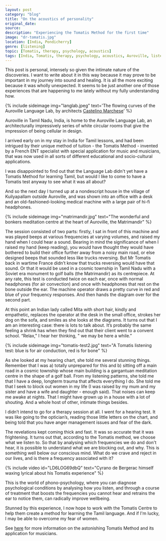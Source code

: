 ```yaml
---
layout: post
category: "blog"
title: "On the acoustics of personality"
original_date: 
source: 
description: "Experiencing the Tomatis Method for the first time"
image: "dr-tomatis.jpg"
location: [India, Pondicherry]
genre: [listening]
topic: [Tomatis, therapy, psychology, acoustics]
tags: [India, Tomatis, therapy, psychology, acoustics, Auroville, listening]
---
```

This post is personal, intensely so given the intimate nature of the discoveries. I want to write about it in this way because it may prove to be important in my journey into sound and healing. It is all the more exciting because it was wholly unexpected. It seems to be just another one of those experiences that are happening to me lately without my fully understanding how.

{% include sideimage img="langlab.jpeg" text='The flowing curves of the Auroville Language Lab, by architects <a href="http://castelinomarchese.com">Castelino Marchese</a>' %}

Auroville in Tamil Nadu, India, is home to the Auroville Language Lab, an architecturally impressively series of white circular rooms that give the impression of being cellular in design.

I arrived early on in my stay in India for Tamil lessons, and had been intrigued by their unique method of tuition - the Tomatis Method - invented by a French ENT specialist with special application for music and musicians, that was now used in all sorts of different educational and socio-cultural applications.  

I was disappointed to find out that the Language Lab didn't yet have a Tomatis Method for learning Tamil, but would I like to come to have a Tomatis test anyway to see what it was all about? 

And so the next day I turned up at a nondescript house in the village of Kuilyapallam outside Auroville, and was shown into an office with a desk and an old-fashioned-looking medical machine with a large pair of hi-fi headphones.

{% include sideimage img="matrimandir.jpg" text="The wonderful and bonkers meditation centre at the heart of Auroville, the Matrimandir" %}

The session consisted of two parts: firstly, I sat in front of this machine and was played beeps at various frequencies at varying volumes, and raised my hand when I could hear a sound. Bearing in mind the significance of when I raised my hand (keep reading), you would have thought they would have bothered to build their office further away from a noisy main road, or else designed beeps that sounded less like trucks reversing. But Mr Tomatis back in wartime France didn’t know that trucks reversing would have that sound. Or that it would be used in a cosmic township in Tamil Nadu with a Soviet era monument to golf balls (the Matrimandir) as its centrepiece. At any rate, this test is conducted twice on each ear, once with normal headphones (for air convection) and once with headphones that rest on the bone outside the ear. The machine operator draws a pretty curve in red and blue of your frequency responses. And then hands the diagram over for the second part.

At this point an Indian lady called Mita with short hair, kindly and empathetic, replaces the operator at the desk in the small office, strokes her dog on the sofa, and smiles as she looks at the diagrams. It turns out that I am an interesting case: there is lots to talk about. It’s probably the same feeling a shrink has when they find out that their client went to a convent school. “Relax," I hear her thinking, " we may be here a while.”

{% include sideimage img="tomatis-test2.jpg" text="A Tomatis listening test: blue is for air conduction, red is for bone" %}

As she looked at my hearing chart, she told me several stunning things. Remember that I was a) totally unprepared for this and b) sitting off a main road in a cosmic township whose main building is a gargantuan meditation centre in the shape of a golf ball. From my listening patterns, she told me that I have a deep, longterm trauma that affects everything I do. She told me that I seek to block out women in my life (I was raised by my mum and my sister and have a wife and daughter - enough said). That noises can keep me awake at nights. That I might have grown up in a house with a lot of shouting. And a whole host of other, intimate things besides.

I didn’t intend to go for a therapy session at all. I went for a hearing test. It was like going to the optician’s, reading those little letters on the chart, and being told that you have anger management issues and fear of the dark.

The revelations kept coming thick and fast. It was so accurate that it was frightening. It turns out that, according to the Tomatis method, we choose what we listen to. So that by analysing which frequencies we do and don't hear, it is possible to understand what we are blocking out, and why. This is something well below our conscious mind. What do we crave and reject in our lives, and is there a frequency associated with it?

{% include video id="LD6LOG69dbQ" text="Cyrano de Bergerac himself waxing lyrical about his Tomatis experience" %}

This is the world of phono-psychology, where you can diagnose psychological conditions by analysing how you listen, and through a course of treatment that boosts the frequencies you cannot hear and retrains the ear to notice them, can radically improve wellbeing.

Stunned by this experience, I now hope to work with the Tomatis Centre to help them create a method for learning the Tamil language. And if I'm lucky, I may be able to overcome my fear of women.

See <a href="http://listeningcentre.com/pdf/11tomathis04.pdf">here</a> for more information on the astonishing Tomatis Method and its application for musicians.